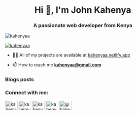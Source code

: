 <h1 align="center">Hi 👋, I'm John Kahenya</h1>
<h3 align="center">A passionate web developer from Kenya</h3>

<p align="left"> <img src="https://komarev.com/ghpvc/?username=kahenyaa&label=Profile%20views&color=0e75b6&style=flat" alt="kahenyaa" /> </p>


<p align="left"> <a href="https://twitter.com/K4H3NY4" target="blank"><img src="https://img.shields.io/twitter/follow/kahenyaa?logo=twitter&style=for-the-badge" alt="kahenyaa" /></a> </p>

- 👨‍💻 All of my projects are available at [kahenyaa.netlify.app](kahenyaa.netlify.app)

- 📫 How to reach me **kahenyaa@gmail.com**

### Blogs posts
<!-- BLOG-POST-LIST:START -->
<!-- BLOG-POST-LIST:END -->

<h3 align="left">Connect with me:</h3>
<p align="left">
<a href="https://twitter.com/kahenyaa" target="blank"><img align="center" src="https://raw.githubusercontent.com/rahuldkjain/github-profile-readme-generator/master/src/images/icons/Social/twitter.svg" alt="kahenyaa" height="30" width="40" /></a>
<a href="https://linkedin.com/in/kahenyaa" target="blank"><img align="center" src="https://raw.githubusercontent.com/rahuldkjain/github-profile-readme-generator/master/src/images/icons/Social/linked-in-alt.svg" alt="kahenyaa" height="30" width="40" /></a>
<a href="https://fb.com/kahenyaa" target="blank"><img align="center" src="https://raw.githubusercontent.com/rahuldkjain/github-profile-readme-generator/master/src/images/icons/Social/facebook.svg" alt="kahenyaa" height="30" width="40" /></a>
<a href="https://instagram.com/kahenyaa" target="blank"><img align="center" src="https://raw.githubusercontent.com/rahuldkjain/github-profile-readme-generator/master/src/images/icons/Social/instagram.svg" alt="kahenyaa" height="30" width="40" /></a>
<a href="https://medium.com/@kahenyaa" target="blank"><img align="center" src="https://raw.githubusercontent.com/rahuldkjain/github-profile-readme-generator/master/src/images/icons/Social/medium.svg" alt="@kahenyaa" height="30" width="40" /></a>
</p>



